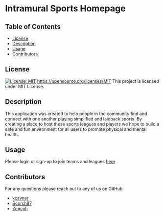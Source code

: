 # Intramural Sports Homepage

## Table of Contents
* [License](#license)
* [Description](#description)
* [Usage](#usage)
* [Contributors](#contributors)


## License
[![License: MIT](https://img.shields.io/badge/License-MIT-yellow.svg)](https://opensource.org/licenses/MIT)
https://opensource.org/licenses/MIT
This project is licensed under MIT License.

## Description
This application was created to help people in the community find and connect with one another playing simplified and laidback sports. By creating a place to host these sports leagues and players we hope to build a safe and fun environment for all users to promote physical and mental health.
<!-- picture of webpage here -->

## Usage
Please login or sign-up to join teams and leagues [here](https://ezleagues.herokuapp.com/)

## Contributors
For any questions please reach out to any of us on GitHub
* [kcavner](https://github.com/kcavner)
* [Scorch87](https://github.com/Scorch87)
* [Zencoh](https://github.com/zencoh)
